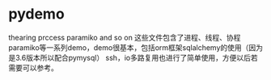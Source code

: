 # pydemo
thearing prccess paramiko and so on
这些文件包含了进程、线程、协程paramiko等一系列demo，demo很基本，包括orm框架sqlalchemy的使用（因为是3.6版本所以配合pymysql）
ssh，io多路复用也进行了简单使用，方便以后若需要可以参考。
